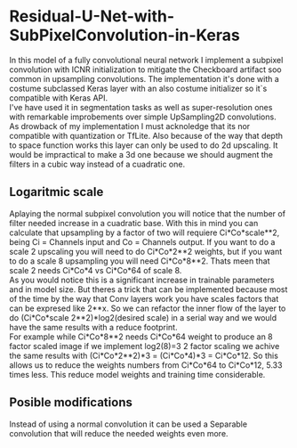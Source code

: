 # Residual-U-Net-with-SubPixelConvolution-in-Keras
In this model of a fully convolutional neural network I implement a subpixel convolution with ICNR initialization to mitigate the Checkboard artifact soo common in upsampling convolutions. The implementation it's done with a costume subclassed Keras layer with an also costume initializer so it`s compatible with Keras API.  
I've have used it in segmentation tasks as well as super-resolution ones with remarkable improbements over simple UpSampling2D convolutions.  
As drowback of my implementation I must acknoledge that its nor compatible with quantization or TfLite. Also because of the way that depth to space function works this layer can only be used to do 2d upscaling. It would be impractical to make a 3d one because we should augment the filters in a cubic way instead of a cuadratic one.

## Logaritmic scale
Aplaying the normal subpixel convolution you will notice that the number of filter needed increase in a cuadratic base. With this in mind you can calculate that upsampling by a factor of two will requiere Ci\*Co\*scale\*\*2, being Ci = Channels input and Co = Channels output. If you want to do a scale 2 upscaling you will need to do Ci\*Co\*2\*\*2 weights, but if you want to do a scale 8 upsampling you will need Ci\*Co\*8\*\*2. Thats meen that scale 2 needs Ci\*Co\*4 vs Ci\*Co\*64 of scale 8.  
As you would notice this is a significant increase in trainable parameters and in model size. But theres a trick that can be implemented because most of the time by the way that Conv layers work you have scales factors that can be expresed like 2\*\*x. So we can refactor the inner flow of the layer to do (Ci\*Co\*scale 2\*\*2)\*log2(desired scale) in a serial way and we would have the same results with a reduce footprint.  
For example while Ci\*Co\*8\*\*2 needs Ci\*Co\*64 weight to produce an 8 factor scaled image if we implement log2(8)=3 2 factor scaling we achive the same results with (Ci\*Co\*2\*\*2)\*3 = (Ci\*Co\*4)\*3 = Ci\*Co\*12. So this allows us to reduce the weights numbers from Ci\*Co\*64 to Ci\*Co\*12, 5.33 times less. This reduce model weights and training time considerable.

## Posible modifications
Instead of using a normal convolution it can be used a Separable convolution that will reduce the needed weights even more.

